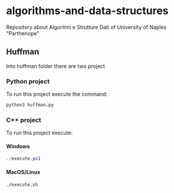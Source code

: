 # algorithms-and-data-structures
Repository about Algoritmi e Strutture Dati of University of Naples "Parthenope"

## Huffman

Into huffman folder there are two project

### Python project

To run this project execute the command:

```sh
python3 huffman.py
```

### C++ project

To run this project execute:

#### Windows
```ps1
./execute.ps1
```
#### MacOS/Linux
```sh
./execute.sh
```
